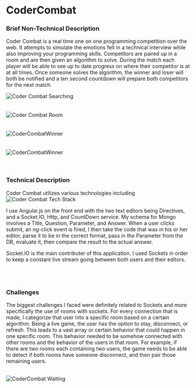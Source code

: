 CoderCombat
===========
<h3>Brief Non-Technical Description </h3> 
<p>Coder Combat is a real time one on one programming competition over the web. 
It attempts to simulate the emotions felt in a technical interview while also improving your programming skills. 
Competitors are paired up in a room and are then given an algorithm to solve. During the match each player will
be able to see up to date progress on where their competitor is at at all times. Once someone solves the algorithm,
the winner and loser will both be notified and a ten second countdown will prepare both competitors for the next match.
</p>

<img src="http://www.tylermcginnis.com/images/coderCombatSearching.png" alt="Coder Combat Searching" />
<br />
<br />
<br />
<img src="http://www.tylermcginnis.com/images/CoderCombatRoom.png" alt="Coder Combat Room" />
<br />
<br />
<br />
<img src="http://www.tylermcginnis.com/images/WinnerModal.png" alt="CoderCombatWinner"/>
<br />
<br />
<br />
<img src="http://www.tylermcginnis.com/images/LoserModal.png" alt="CoderCombatWinner"/>
<br />
<br />
<br />
<h3> Technical Description </h3>
<p>Coder Combat utilizes various technologies including 
  <img src="http://www.tylermcginnis.com/images/coderCombatStack.png" alt="Coder Combat Tech Stack"/>
</p>
<p> I use Angular.js on the front end with the two text editors being Directives, and a Socket.IO, Http, and CountDown 
service. My schema for Mongo involves a Title, Question, Parameter, and Answer. When a user clicks submit, an ng-click 
event is fired, I then take the code that was in his or her editor, parse it to be in the correct format, pass in the 
Parameter from the DB, evaluate it, then compare the result to the actual answer. </p>
<p> Socket.IO is the main contributer of this application. I used Sockets in order to keep a constant live stream 
going between both users and their editors. </p> 
<br /><br />
<h3> Challenges </h3> 
<p> The biggest challenges I faced were definitely related to Sockets and more specifically the use of rooms with 
sockets. For every connection that is made, I categorize that user into a specific room based on a certain algorithm. 
Being a live game, the user has the option to stay, disconnect, or refresh. This leads to a vast array or 
certain behavior that could happen in one specific room. This behavior needed to be somehow connected with other rooms
and the behavior of the users in that room. For example, if there are two rooms each containing two users, the game
needs to be able to detect if both rooms have someone disconnect, and then pair those remaining users. 
</p>
<br />
<img src="http://www.tylermcginnis.com/images/CoderCombatWaiting.png" alt="CoderCombat Waiting"/>




